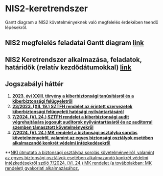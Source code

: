 # NIS2-keretrendszer
Gantt diagram a NIS2 követelményeknek való megfelelés érdekében teendő lépésekről.
## NIS2 megfelelés feladatai Gantt diagram [link](https://github.com/Lensver65/NIS2-keretrendszer/blob/main/NIS2%20Gantt.md)
## NIS2 Keretrendszer alkalmazása, feladatok, határidők (relatív kezdődátumokkal) [link](https://github.com/Lensver65/NIS2-keretrendszer/blob/main/NIS2-Mermaid.md)

## Jogszabályi háttér

1. [**2023. évi XXIII. törvény a kiberbiztonsági tanúsításról és a kiberbiztonsági felügyeletről**](https://net.jogtar.hu/jogszabaly?docid=a2300023.tv)
1. [**23/2023. (XII. 19.) SZTFH rendelet az érintett szervezetek kiberbiztonsági felügyeleti hatósági nyilvántartásáról**](https://net.jogtar.hu/jogszabaly?docid=A2300023.STF)
1. [**7/2024. (VI. 24.) SZTFH rendelet a kiberbiztonsági audit végrehajtására jogosult auditorok nyilvántartásáról és az auditorral szemben támasztott követelményekről**](https://net.jogtar.hu/jogszabaly?docid=a2400007.stf)
1. [**7/2024. (VI. 24.) MK rendelet a biztonsági osztályba sorolás követelményeiről, valamint az egyes biztonsági osztályok esetében alkalmazandó konkrét védelmi intézkedésekről**](https://net.jogtar.hu/jogszabaly?docid=a2400007.mkf)

**[NKI útmutató a biztonsági osztályba sorolás követelményeiről, valamint az egyes biztonsági osztályok esetében alkalmazandó konkrét védelmi intézkedésekről szóló 7/2024. (VI. 24.) MK rendelet (a továbbiakban: MK rendelet) gyakorlati alkalmazásához.](https://nki.gov.hu/intezet/kozlemenyek/elektronikus-informacios-rendszerek-es-szervezetek-kiberbiztonsagi-kovetelmenykatalogusanak-alkalmazasi-utmutatoja/)
